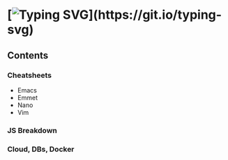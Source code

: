 [![Typing SVG](https://readme-typing-svg.herokuapp.com?font=Impact&size=24&duration=4500&color=24A1FF&width=600&lines=Welcome+to+the+Coding+Cheatsheets+%26+Notes+Repository!)](https://git.io/typing-svg)
==================================
## Contents
### Cheatsheets
- Emacs
- Emmet
- Nano
- Vim
### JS Breakdown
### Cloud, DBs, Docker
